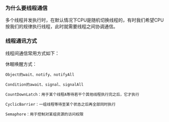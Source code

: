 ### 为什么要线程通信

多个线程并发执行时，在默认情况下CPU是随机切换线程的，有时我们希望CPU按我们的规律执行线程，此时就需要线程之间协调通信。

### 线程通讯方式
线程间通信常用方式如下：

休眠唤醒方式：

    Object的wait、notify、notifyAll

    Condition的await、signal、signalAll

    CountDownLatch：用于某个线程A等待若干个其他线程执行完之后，它才执行

    CyclicBarrier：一组线程等待至某个状态之后再全部同时执行

    Semaphore：用于控制对某组资源的访问权限
